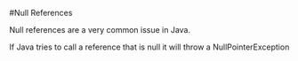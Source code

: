 #Null References


Null references are a very common issue in Java.


If Java tries to call a reference that is null it will throw a NullPointerException